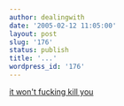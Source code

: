 ```yaml
---
author: dealingwith
date: '2005-02-12 11:05:00'
layout: post
slug: '176'
status: publish
title: '...'
wordpress_id: '176'
---
```


[it won't fucking kill you][1]

   [1]: http://www.urbanhonking.com/kill/archives/2005/02/post_201.html

